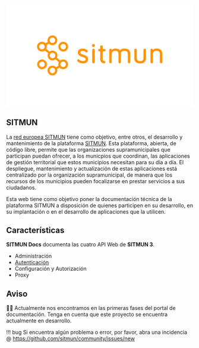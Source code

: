 ![sitmun](https://raw.githubusercontent.com/sitmun/community/master/logotip%20SITMUN%20JPG/horitzontal/01.principal-horit-normal.jpg)


## SITMUN

La [red europea SITMUN](http://sitmun.org) tiene como objetivo, entre otros, el desarrollo y mantenimiento de la plataforma [SITMUN](https://github.com/sitmun). Esta plataforma, abierta, de código libre, permite que las organizaciones supramunicipales que participan puedan ofrecer, a los municpios que coordinan, las aplicaciones de gestión territorial que estos municipios necesitan para su día a día. El despliegue, mantenimiento y actualización de estas aplicaciones está centralizado por la organización supramunicipal, de manera que los recursos de los municipios pueden focalizarse en prestar servicios a sus ciudadanos.

Esta web tiene como objetivo poner la documentación técnica de la plataforma SITMUN a disposición de quienes participen en su desarrollo, en su implantación o en el desarrollo de aplicaciones que la utilicen.

## Características

**SITMUN Docs** documenta las cuatro API Web de **SITMUN 3**.

- Administración
- [Autenticación](api/autenticacion)
- Configuración y Autorización
- Proxy

## Aviso

👩‍💻 Actualmente nos encontramos en las primeras fases del portal de documentación.
Tenga en cuenta que este proyecto se encuentra actualmente en desarrollo.

!!! bug
Si encuentra algún problema o error, por favor, abra una incidencia @ <https://github.com/sitmun/community/issues/new>
